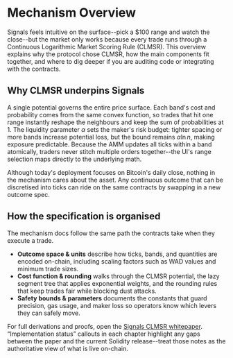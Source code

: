 # Mechanism Overview

Signals feels intuitive on the surface--pick a $100 range and watch the close--but the market only works because every trade runs through a Continuous Logarithmic Market Scoring Rule (CLMSR). This overview explains why the protocol chose CLMSR, how the main components fit together, and where to dig deeper if you are auditing code or integrating with the contracts.

## Why CLMSR underpins Signals

A single potential governs the entire price surface. Each band's cost and probability comes from the same convex function, so trades that hit one range instantly reshape the neighbours and keep the sum of probabilities at 1. The liquidity parameter $\alpha$ sets the maker's risk budget: tighter spacing or more bands increase potential loss, but the bound remains $\alpha \ln n$, making exposure predictable. Because the AMM updates all ticks within a band atomically, traders never stitch multiple orders together--the UI's range selection maps directly to the underlying math.

Although today's deployment focuses on Bitcoin's daily close, nothing in the mechanism cares about the asset. Any continuous outcome that can be discretised into ticks can ride on the same contracts by swapping in a new outcome spec.

## How the specification is organised

The mechanism docs follow the same path the contracts take when they execute a trade.
- **Outcome space & units** describe how ticks, bands, and quantities are encoded on-chain, including scaling factors such as WAD values and minimum trade sizes.
- **Cost function & rounding** walks through the CLMSR potential, the lazy segment tree that applies exponential weights, and the rounding rules that keep trades fair while blocking dust attacks.
- **Safety bounds & parameters** documents the constants that guard precision, gas usage, and maker loss so operators know which levers they can safely move.

For full derivations and proofs, open the [Signals CLMSR whitepaper](/whitepaper.pdf). “Implementation status” callouts in each chapter highlight any gaps between the paper and the current Solidity release--treat those notes as the authoritative view of what is live on-chain.
